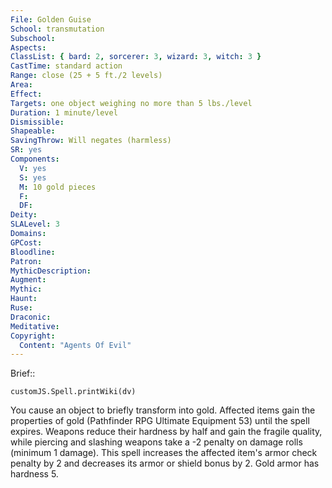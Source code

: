 ```yaml
---
File: Golden Guise
School: transmutation
Subschool: 
Aspects: 
ClassList: { bard: 2, sorcerer: 3, wizard: 3, witch: 3 }
CastTime: standard action
Range: close (25 + 5 ft./2 levels)
Area: 
Effect: 
Targets: one object weighing no more than 5 lbs./level
Duration: 1 minute/level
Dismissible: 
Shapeable: 
SavingThrow: Will negates (harmless)
SR: yes
Components:
  V: yes
  S: yes
  M: 10 gold pieces
  F: 
  DF: 
Deity: 
SLALevel: 3
Domains: 
GPCost: 
Bloodline: 
Patron: 
MythicDescription: 
Augment: 
Mythic: 
Haunt: 
Ruse: 
Draconic: 
Meditative: 
Copyright:
  Content: "Agents Of Evil"
---
```

Brief:: 

```dataviewjs
customJS.Spell.printWiki(dv)
```

You cause an object to briefly transform into gold. Affected items gain the properties of gold (Pathfinder RPG Ultimate Equipment 53) until the spell expires. Weapons reduce their hardness by half and gain the fragile quality, while piercing and slashing weapons take a -2 penalty on damage rolls (minimum 1 damage). This spell increases the affected item's armor check penalty by 2 and decreases its armor or shield bonus by 2. Gold armor has hardness 5.
